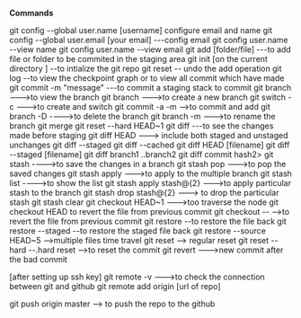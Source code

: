 
**Commands**

git config --global user.name [username]   configure email and name
git config --global user.email [your email]  ---config email
git config user.name --view name
git config user.name --view email
git add [folder/file] ---to add file or folder to be commited in the staging area
git init [on the current directory ] --to intialize the git repo
git reset <filename> -- undo the add operation
git log --to view the checkpoint graph or to view all commit which have made
git commit -m "message"  ---to commit a staging stack to commit
git branch --->to view the branch
git branch <branch-name>  --->to create a new branch
git switch -c <branch-name> --->to create and switch
git commit -a -m <message> -->to commit and add
git branch -D <branch-name> ---->to delete the branch
git branch -m <branch-name> --->to rename the branch
git merge <branch name>
git reset --hard HEAD~1
git diff ---to see the changes made before staging
git diff HEAD ---> include both staged and unstaged unchanges
git diff --staged
git diff --cached
git diff HEAD [filename]
git diff --staged [filename]
git diff branch1 ..branch2
git diff <commit hash1> commit hash2>
git stash ---->to save the changes in a branch
git stash pop --->to pop the saved changes
git stash apply --->to apply to the multiple branch
git stash list  ---->to show the list
git stash apply stash@{2} --->to apply particular stash to the branch
git stash drop stash@{2} ---> to drop the particular stash
git stash clear
git checkout HEAD~1 --->too traverse the  node
git checkout HEAD <file> to revert the file from previous commit
git checkout -- <filename> -->to revert the file from previous commit
git restore <filename> --to restore the file back
git restore --staged <filename> --to restore the staged file back
git restore --source HEAD~5 <filename> -->multiple files time travel
git reset <commit-hash> --> regular reset
git reset --hard <commit-hash> --.hard reset -->to reset the commit
git revert <commit-hash> --->new commit after the bad commit

[after setting up ssh key]
git remote -v  --->to check the connection between git and github
git remote add origin [url of repo]

git push origin master --> to push the repo to the github

